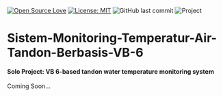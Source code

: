 [![Open Source Love](https://badges.frapsoft.com/os/v1/open-source.svg?style=flat)](https://github.com/ellerbrock/open-source-badges/)
[![License: MIT](https://img.shields.io/badge/License-MIT-blue.svg?logo=github&color=%23F7DF1E)](https://opensource.org/licenses/MIT)
![GitHub last commit](https://img.shields.io/github/last-commit/devancakra/Sistem-Monitoring-Temperatur-Air-Tandon-Berbasis-VB-6)
![Project](https://img.shields.io/badge/Project-Raspberry-light.svg?style=flat&logo=arduino&logoColor=white&color=%23F7DF1E)

# Sistem-Monitoring-Temperatur-Air-Tandon-Berbasis-VB-6
<strong>Solo Project: VB 6-based tandon water temperature monitoring system</strong><br><br>
Coming Soon...
